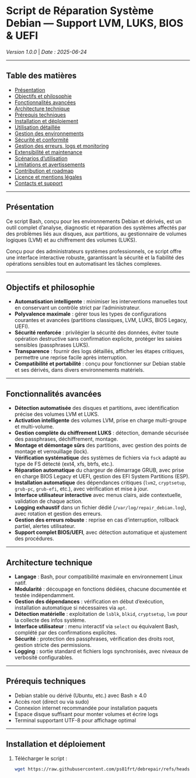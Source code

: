 # Script de Réparation Système Debian — Support LVM, LUKS, BIOS & UEFI  
*Version 1.0.0* | *Date : 2025-06-24*

---

## Table des matières

- [Présentation](#présentation)  
- [Objectifs et philosophie](#objectifs-et-philosophie)  
- [Fonctionnalités avancées](#fonctionnalités-avancées)  
- [Architecture technique](#architecture-technique)  
- [Prérequis techniques](#prérequis-techniques)  
- [Installation et déploiement](#installation-et-déploiement)  
- [Utilisation détaillée](#utilisation-détaillée)  
- [Gestion des environnements](#gestion-des-environnements)  
- [Sécurité et conformité](#sécurité-et-conformité)  
- [Gestion des erreurs, logs et monitoring](#gestion-des-erreurs-logs-et-monitoring)  
- [Extensibilité et maintenance](#extensibilité-et-maintenance)  
- [Scénarios d’utilisation](#scénarios-dutilisation)  
- [Limitations et avertissements](#limitations-et-avertissements)  
- [Contribution et roadmap](#contribution-et-roadmap)  
- [Licence et mentions légales](#licence-et-mentions-légales)  
- [Contacts et support](#contacts-et-support)  

---

## Présentation

Ce script Bash, conçu pour les environnements Debian et dérivés, est un outil complet d’analyse, diagnostic et réparation des systèmes affectés par des problèmes liés aux disques, aux partitions, au gestionnaire de volumes logiques (LVM) et au chiffrement des volumes (LUKS).  

Conçu pour des administrateurs systèmes professionnels, ce script offre une interface interactive robuste, garantissant la sécurité et la fiabilité des opérations sensibles tout en automatisant les tâches complexes.

---

## Objectifs et philosophie

- **Automatisation intelligente** : minimiser les interventions manuelles tout en conservant un contrôle strict par l’administrateur.  
- **Polyvalence maximale** : gérer tous les types de configurations courantes et avancées (partitions classiques, LVM, LUKS, BIOS Legacy, UEFI).  
- **Sécurité renforcée** : privilégier la sécurité des données, éviter toute opération destructive sans confirmation explicite, protéger les saisies sensibles (passphrases LUKS).  
- **Transparence** : fournir des logs détaillés, afficher les étapes critiques, permettre une reprise facile après interruption.  
- **Compatibilité et portabilité** : conçu pour fonctionner sur Debian stable et ses dérivés, dans divers environnements matériels.

---

## Fonctionnalités avancées

- **Détection automatisée** des disques et partitions, avec identification précise des volumes LVM et LUKS.  
- **Activation intelligente** des volumes LVM, prise en charge multi-groupe et multi-volume.  
- **Gestion complète du chiffrement LUKS** : détection, demande sécurisée des passphrases, déchiffrement, montage.  
- **Montage et démontage sûrs** des partitions, avec gestion des points de montage et verrouillage (lock).  
- **Vérification systématique** des systèmes de fichiers via `fsck` adapté au type de FS détecté (ext4, xfs, btrfs, etc.).  
- **Réparation automatique** du chargeur de démarrage GRUB, avec prise en charge BIOS Legacy et UEFI, gestion des EFI System Partitions (ESP).  
- **Installation automatique** des dépendances critiques (`lvm2`, `cryptsetup`, `grub-pc`, `grub-efi`, etc.), avec vérification et mise à jour.  
- **Interface utilisateur interactive** avec menus clairs, aide contextuelle, validation de chaque action.  
- **Logging exhaustif** dans un fichier dédié (`/var/log/repair_debian.log`), avec rotation et gestion des erreurs.  
- **Gestion des erreurs robuste** : reprise en cas d’interruption, rollback partiel, alertes utilisateur.  
- **Support complet BIOS/UEFI**, avec détection automatique et ajustement des procédures.

---

## Architecture technique

- **Langage** : Bash, pour compatibilité maximale en environnement Linux natif.  
- **Modularité** : découpage en fonctions dédiées, chacune documentée et testée indépendamment.  
- **Gestion des dépendances** : vérification en début d’exécution, installation automatique si nécessaires via `apt`.  
- **Détection matérielle** : exploitation de `lsblk`, `blkid`, `cryptsetup`, `lvm` pour la collecte des infos système.  
- **Interface utilisateur** : menu interactif via `select` ou équivalent Bash, complété par des confirmations explicites.  
- **Sécurité** : protection des passphrases, vérification des droits root, gestion stricte des permissions.  
- **Logging** : sortie standard et fichiers logs synchronisés, avec niveaux de verbosité configurables.

---

## Prérequis techniques

- Debian stable ou dérivé (Ubuntu, etc.) avec Bash ≥ 4.0  
- Accès root (direct ou via sudo)  
- Connexion internet recommandée pour installation paquets  
- Espace disque suffisant pour monter volumes et écrire logs  
- Terminal supportant UTF-8 pour affichage optimal

---

## Installation et déploiement

1. Télécharger le script :  
   ```bash
   wget https://raw.githubusercontent.com/ps81frt/debrepair/refs/heads/main/debrepair.sh -O /usr/local/bin/debrepair.sh
